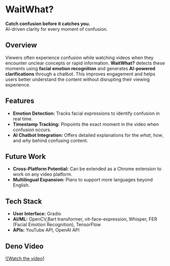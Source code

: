 # WaitWhat?
**Catch confusion before it catches you.**  
AI-driven clarity for every moment of confusion.

## Overview
Viewers often experience confusion while watching videos when they encounter unclear concepts or rapid information. **WaitWhat?** detects these moments using **facial emotion recognition** and generates **AI-powered clarifications** through a chatbot. This improves engagement and helps users better understand the content without disrupting their viewing experience.


## Features
- **Emotion Detection:** Tracks facial expressions to identify confusion in real time.  
- **Timestamp Tracking:** Pinpoints the exact moment in the video when confusion occurs.  
- **AI Chatbot Integration:** Offers detailed explanations for the *what*, *how*, and *why* behind confusing content.

## Future Work 
- **Cross-Platform Potential:** Can be extended as a Chrome extension to work on any video platform.  
- **Multilingual Expansion:** Plans to support more languages beyond English.  


## Tech Stack
- **User Interface:** Gradio
- **AI/ML:** OpenCV,Bart transformer, vit-face-expression, Whisper, FER (Facial Emotion Recognition), TensorFlow  
- **APIs:** YouTube API, OpenAI API

## Deno Video
[![Watch the video]](https://youtu.be/1p2ZrPKap90)
